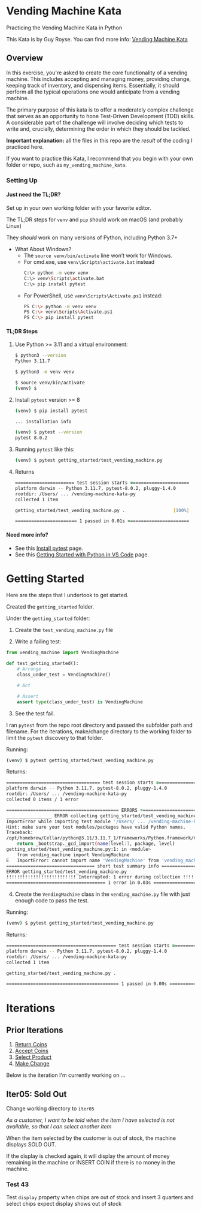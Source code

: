 # Vending Machine Kata

Practicing the Vending Machine Kata in Python

This Kata is by Guy Royse. You can find more info: [Vending Machine Kata](https://github.com/guyroyse/vending-machine-kata)

## Overview

In this exercise, you're asked to create the core functionality of a vending machine. This includes accepting and managing money, providing change, keeping track of inventory, and dispensing items. Essentially, it should perform all the typical operations one would anticipate from a vending machine.

The primary purpose of this kata is to offer a moderately complex challenge that serves as an opportunity to hone Test-Driven Development (TDD) skills. A considerable part of the challenge will involve deciding which tests to write and, crucially, determining the order in which they should be tackled.

**Important explanation:** all the files in this repo are the _result_ of the coding I practiced here.

If you want to practice this Kata, I recommend that you begin with your own folder or repo, such as `my_vending_machine_kata`.

### Setting Up

#### Just need the TL;DR?

Set up in your own working folder with your favorite editor.

The TL;DR steps for `venv` and `pip` should work on macOS (and probably Linux)

They _should_ work on many versions of Python, including Python 3.7+

* What About Windows?
  - The `source venv/bin/activate` line won’t work for Windows.
  - For cmd.exe, use `venv\Scripts\activate.bat` instead
    ```bash
    C:\> python -m venv venv
    C:\> venv\Scripts\activate.bat
    C:\> pip install pytest
    ```
  - For PowerShell, use `venv\Scripts\Activate.ps1` instead:
    ```bash
    PS C:\> python -m venv venv
    PS C:\> venv\Scripts\Activate.ps1
    PS C:\> pip install pytest
    ```

#### TL;DR Steps

1. Use Python >= 3.11 and a virtual environment:
    ```zsh
    $ python3 --version
    Python 3.11.7

    $ python3 -m venv venv

    $ source venv/bin/activate
    (venv) $ 
    ```

2. Install `pytest` version >= 8
    ```zsh
    (venv) $ pip install pytest

    ... installation info

    (venv) $ pytest --version
    pytest 8.0.2
    ```

3. Running `pytest` like this:
    ```zsh
    (venv) $ pytest getting_started/test_vending_machine.py
    ```

4. Returns
    ```zsh
    ====================== test session starts ======================
    platform darwin -- Python 3.11.7, pytest-8.0.2, pluggy-1.4.0
    rootdir: /Users/ ... /vending-machine-kata-py
    collected 1 item                                                                                                

    getting_started/test_vending_machine.py .                  [100%]

    ======================= 1 passed in 0.01s =======================
    ```

#### Need more info?

* See this [Install pytest](https://docs.pytest.org/en/latest/getting-started.html) page.
* See this [Getting Started with Python in VS Code](https://code.visualstudio.com/docs/python/python-tutorial) page.

# Getting Started

Here are the steps that I undertook to get started.

Created the `getting_started` folder.

Under the `getting_started` folder:
1. Create the `test_vending_machine.py` file

2. Write a failing test:
```python
from vending_machine import VendingMachine

def test_getting_started():
    # Arrange
    class_under_test = VendingMachine()

    # Act

    # Assert
    assert type(class_under_test) is VendingMachine
```

3. See the test fail.

I ran `pytest` from the repo root directory and passed the subfolder path and filename. For the iterations, make/change directory to the working folder to limit the `pytest` discovery to that folder.

Running:
```zsh
(venv) $ pytest getting_started/test_vending_machine.py
```

Returns:
```zsh
=================================== test session starts ====================================
platform darwin -- Python 3.11.7, pytest-8.0.2, pluggy-1.4.0
rootdir: /Users/ ... /vending-machine-kata-py
collected 0 items / 1 error                                                                

========================================== ERRORS ==========================================
_________________ ERROR collecting getting_started/test_vending_machine.py _________________
ImportError while importing test module '/Users/ ... /vending-machine-kata-py/getting_started/test_vending_machine.py'.
Hint: make sure your test modules/packages have valid Python names.
Traceback:
/opt/homebrew/Cellar/python@3.11/3.11.7_1/Frameworks/Python.framework/Versions/3.11/lib/python3.11/importlib/__init__.py:126: in import_module
    return _bootstrap._gcd_import(name[level:], package, level)
getting_started/test_vending_machine.py:1: in <module>
    from vending_machine import VendingMachine
E   ImportError: cannot import name 'VendingMachine' from 'vending_machine' (/Users/ ... /vending-machine-kata-py/getting_started/vending_machine.py)
================================= short test summary info ==================================
ERROR getting_started/test_vending_machine.py
!!!!!!!!!!!!!!!!!!!!!!!!!! Interrupted: 1 error during collection !!!!!!!!!!!!!!!!!!!!!!!!!!
===================================== 1 error in 0.03s =====================================
```

4. Create the `VendingMachine` class in the `vending_machine.py` file with just enough code to pass the test.

Running:
```zsh
(venv) $ pytest getting_started/test_vending_machine.py
```

Returns:
```zsh
========================================= test session starts ==========================================
platform darwin -- Python 3.11.7, pytest-8.0.2, pluggy-1.4.0
rootdir: /Users/ ... /vending-machine-kata-py
collected 1 item                                                                                       

getting_started/test_vending_machine.py .                                                        [100%]

========================================== 1 passed in 0.00s ===========================================
```

# Iterations

## Prior Iterations

1. [Return Coins](iter01/README.md)
1. [Accept Coins](iter02/README.md)
1. [Select Product](iter03/README.md)
1. [Make Change](iter04/README.md)

Below is the iteration I'm currently working on ...

## Iter05: Sold Out

Change working directory to `iter05`

_As a customer,_
_I want to be told when the item I have selected is not available,_
_so that I can select another item_

When the item selected by the customer is out of stock, the machine displays SOLD OUT.

If the display is checked again, it will display the amount of money remaining in the machine or INSERT COIN if there is no money in the machine.

### Test 43

Test `display` property
when chips are out of stock
and insert 3 quarters
and select chips
expect display shows out of stock
